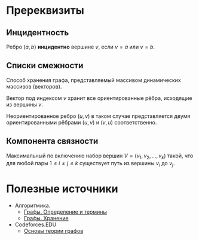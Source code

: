 # Пререквизиты

## Инцидентность

Ребро $(a, b)$ **инцидентно** вершине $v$, если $v = a$ или $v = b$.

## Списки смежности

Способ хранения графа, представляемый массивом динамических массивов (векторов).

Вектор под индексом $v$ хранит все ориентированные рёбра, исходящие из вершины $v$.

Неориентированное ребро $(u, v)$ в таком случае представляется двумя ориентированными рёбрами $(u, v)$ и $(v, u)$ соответственно.

## Компонента связности

Максимальный по включению набор вершин $V = (v_1, v_2, \dots, v_k)$ такой, что для любой пары $1 \le i \ne j \le k$ существует путь из вершины $v_i$ до $v_j$.

# Полезные источники

- Алгоритмика.
  - [Графы. Определение и термины](https://ru.algorithmica.org/cs/graph-traversals/)
  - [Графы. Хранение](https://ru.algorithmica.org/cs/graph-traversals/storing-graphs/)
- Codeforces.EDU
  - [Основы теории графов](https://codeforces.com/edu/course/2/lesson/8)
